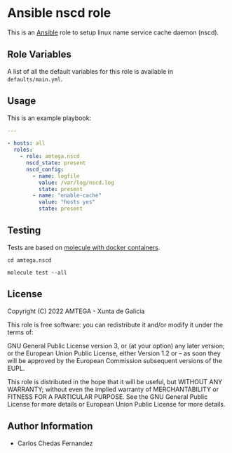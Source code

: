 # Ansible nscd role

This is an [Ansible](http://www.ansible.com) role to setup linux name service cache daemon (nscd).

## Role Variables

A list of all the default variables for this role is available in `defaults/main.yml`.

## Usage

This is an example playbook:

```yaml
---

- hosts: all
  roles:
    - role: amtega.nscd
      nscd_state: present
      nscd_config:
        - name: logfile
          value: /var/log/nscd.log
          state: present
        - name: "enable-cache"
          value: "hosts yes"
          state: present
```

## Testing
Tests are based on [molecule with docker containers](https://molecule.readthedocs.io/en/latest/installation.html).

```shell
cd amtega.nscd

molecule test --all
```

## License

Copyright (C) 2022 AMTEGA - Xunta de Galicia

This role is free software: you can redistribute it and/or modify it under the terms of:

GNU General Public License version 3, or (at your option) any later version; or the European Union Public License, either Version 1.2 or – as soon they will be approved by the European Commission ­subsequent versions of the EUPL.

This role is distributed in the hope that it will be useful, but WITHOUT ANY WARRANTY; without even the implied warranty of MERCHANTABILITY or FITNESS FOR A PARTICULAR PURPOSE.  See the GNU General Public License for more details or European Union Public License for more details.

## Author Information

- Carlos Chedas Fernandez
